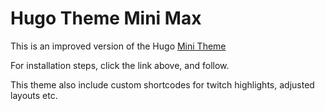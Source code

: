 # Hugo Theme Mini Max


This is an improved version of the Hugo [Mini Theme](https://github.com/nodejh/hugo-theme-mini/)

For installation steps, click the link above, and follow. 

This theme also include custom shortcodes for twitch highlights, adjusted layouts etc. 

